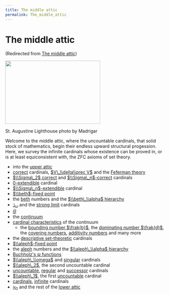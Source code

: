 ```yaml
---
title: The middle attic
permalink: The_middle_attic
---
```

# The middle attic






(Redirected from [The middle
attic](index.php?title=The_middle_attic&redirect=no "The middle attic"))








<a href="File:StAugustineLighthouse.jpg" class="image"><img src="/web/20191005075438im_/http://cantorsattic.info/images/thumb/3/3d/StAugustineLighthouse.jpg/300px-StAugustineLighthouse.jpg" class="thumbimage" srcset="/web/20191005075438im_/http://cantorsattic.info/images/thumb/3/3d/StAugustineLighthouse.jpg/450px-StAugustineLighthouse.jpg 1.5x, /web/20191005075438im_/http://cantorsattic.info/images/3/3d/StAugustineLighthouse.jpg 2x" width="300" height="200" /></a>



<a href="File:StAugustineLighthouse.jpg" class="internal" title="Enlarge"></a>


St. Augustine Lighthouse photo by Madrigar




Welcome to the middle attic, where the uncountable cardinals, that solid
stock of mathematics, begin their endless upward structural progession.
Here, we survey the infinite cardinals whose existence can be proved in,
or is at least equiconsistent with, the ZFC axioms of set theory.

-   into the [upper
    attic](Upper_attic "Upper attic")
-   <a href="Correct" class="mw-redirect" title="Correct">correct</a>
    cardinals, [$V\_\\delta\\prec
    V$](Reflecting "Reflecting")
    and the [Feferman
    theory](Reflecting#Feferman_theory "Reflecting")
-   [$\\Sigma\_2$
    correct](Reflecting#Sigma_2_correct_cardinals "Reflecting")
    and
    [$\\Sigma\_n$-correct](Reflecting "Reflecting")
    cardinals
-   [0-extendible](Extendible#-extendible_cardinals "Extendible")
    cardinal
-   [$\\Sigma\_n$-extendible](Extendible#Sigma_n-extendible_cardinals "Extendible")
    cardinal
-   [$\\beth$-fixed
    point](Beth#beth_fixed_point "Beth")
-   the [beth](Beth "Beth")
    numbers and the [$\\beth\_\\alpha$
    hierarchy](Beth "Beth")
-   <a href="Beth_omega" class="mw-redirect" title="Beth omega">$\beth_\omega$</a>
    and the
    <a href="Strong_limit" class="mw-redirect" title="Strong limit">strong limit</a>
    cardinals
-   <a href="Theta" class="mw-redirect" title="Theta">$\Theta$</a>
-   the
    [continuum](Continuum "Continuum")
-   [cardinal
    characteristics](Cardinal_characteristics "Cardinal characteristics")
    of the continuum
    -   the
        <a href="Bounding_number" class="mw-redirect" title="Bounding number">bounding number $\frak{b}$</a>,
        the
        <a href="Dominating_number" class="mw-redirect" title="Dominating number">dominating number $\frak{d}$</a>,
        the
        <a href="Covering_number" class="mw-redirect" title="Covering number">covering numbers</a>,
        <a href="Additivity_number" class="mw-redirect" title="Additivity number">additivity numbers</a>
        and many more
-   the
    <a href="Descriptive_set_theory" class="mw-redirect" title="Descriptive set theory">descriptive set-theoretic</a>
    cardinals
-   [$\\aleph$-fixed
    point](Aleph#aleph_fixed_point "Aleph")
-   the
    [aleph](Aleph "Aleph")
    numbers and the [$\\aleph\_\\alpha$
    hierarchy](Aleph "Aleph")
-   [Buchholz's ψ
    functions](Buchholz%27s_%CF%88_functions "Buchholz's ψ functions")
-   [$\\aleph\_\\omega$](Aleph#aleph_omega "Aleph")
    and
    <a href="Singular" class="mw-redirect" title="Singular">singular</a>
    cardinals
-   [$\\aleph\_2$](Aleph#aleph_two "Aleph"),
    the second uncountable cardinal
-   <a href="Uncountable" class="mw-redirect" title="Uncountable">uncountable</a>,
    <a href="Regular" class="mw-redirect" title="Regular">regular</a>
    and
    <a href="Successor" class="mw-redirect" title="Successor">successor</a>
    cardinals
-   [$\\aleph\_1$](Aleph#aleph_one "Aleph"),
    the first
    <a href="Uncountable" class="mw-redirect" title="Uncountable">uncountable</a>
    cardinal
-   [cardinals](Cardinal "Cardinal"),
    <a href="Infinite" class="mw-redirect" title="Infinite">infinite</a>
    cardinals
-   <a href="Aleph_zero" class="mw-redirect" title="Aleph zero">$\aleph_0$</a>
    and the rest of the [lower
    attic](Lower_attic "Lower attic")


